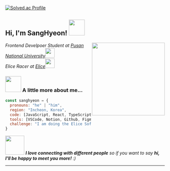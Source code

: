 [![Solved.ac Profile](http://mazassumnida.wtf/api/v2/generate_badge?boj=sak5010)](https://solved.ac/sak5010/)

<h2> Hi, I'm SangHyeon! <img src="https://media.giphy.com/media/mGcNjsfWAjY5AEZNw6/giphy.gif" width="50"></h2>
<img align='right' src="https://media.giphy.com/media/ieyl9zmCjO4b4t6qoY/giphy.gif" width="230">
<p><em>Frontend Develpoer Student at <a href="https://www.pusan.ac.kr/kor/Main.do">Pusan National University</a><img src="https://media.giphy.com/media/fYSnHlufseco8Fh93Z/giphy.gif" width="30"></br>Elice Racer at <a href="https://elice.io/">Elice</a><img src="https://media.giphy.com/media/WUlplcMpOCEmTGBtBW/giphy.gif" width="30"> 
</em></p>

<!--
[![Twitter: ThaiiBraga](https://img.shields.io/twitter/follow/ThaiiBraga?style=social)](https://twitter.com/ThaiiBraga)
[![Linkedin: thaianebraga](https://img.shields.io/badge/-thaianebraga-blue?style=flat-square&logo=Linkedin&logoColor=white&link=https://www.linkedin.com/in/thaianebraga/)](https://www.linkedin.com/in/thaianebraga/)
[![GitHub Thaiane](https://img.shields.io/github/followers/thaiane?label=follow&style=social)](https://github.com/Thaiane)
-->


### <img src="https://media.giphy.com/media/VgCDAzcKvsR6OM0uWg/giphy.gif" width="50"> A little more about me...  

```javascript
const sanghyeon = {
  pronouns: "he" | "him",
  region: "Incheon, Korea",
  code: [JavaScript, React, TypeScript, Redux, NodeJS, HTML, CSS, SCSS, Styled-Components,  C, C++, Python, Java],
  tools: [VSCode, Notion, Github, Figma, Jira, Discode, Postman, Slack, Swagger],
  challenge: "I am doing the Elice Software Engineer Track 3 challenge focused on Frontend and Fullstack"
}
```

<img src="https://media.giphy.com/media/LnQjpWaON8nhr21vNW/giphy.gif" width="60"> <em><b>I love connecting with different people</b> so if you want to say <b>hi, I'll be happy to meet you more!</b> :)</em>

---

<!--
**sak5010/sak5010** is a ✨ _special_ ✨ repository because its `README.md` (this file) appears on your GitHub profile.

Here are some ideas to get you started:

- 🔭 I’m currently working on ...
- 🌱 I’m currently learning ...
- 👯 I’m looking to collaborate on ...
- 🤔 I’m looking for help with ...
- 💬 Ask me about ...
- 📫 How to reach me: ...
- 😄 Pronouns: ...
- ⚡ Fun fact: ...
-->
